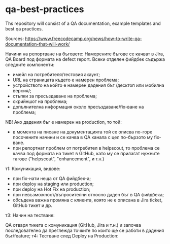 # qa-best-practices
Ths repository will consist of a QA documentation, example templates and best qa practices.

Sources:
https://www.freecodecamp.org/news/how-to-write-qa-documentation-that-will-work/

Начини на репортване на бъговете:
Намерените бъгове се качват в Jira, QA Board под формата на defect report. Всеки отделен фийдбек съдържа следните компоненти:
* имейл на потребителя/тестовия акаунт;
* URL на страницата където е намерен проблема;
* устройството на който е намерен дадения бъг /десктоп или мобилна версия/;
* стъпки за пресъздаване на проблема;
* скрийншот на проблема;
* допълнителна информация около пресъздаване/fix-ване на проблема;

NB! Ако дадения бъг е намерен на production, то той:
* в момента на писане на документацията той се описва по-горе посочените начини и се качва в QA канала с цел по-бързото му fix-ване.
* при репортнат проблем от потребител в helpscout, то проблема се качва под формата на тикет в GitHub, като му се прилагат нужните тагове ("helpscout", "enhancement", и т.н.)

т1: Комуникация, видове:

* при fix-нати неща от QA фийдбек-a;
* при deploy на staging или production;
* при deploy на Hot Fix на production;
* при невъзможност/въпросителни относно даден бъг в QA фийдбека;
* обсъдена важна промяна с клиента, която не е описана в Jira ticket, GitHub тикет и др.

т3: Начин на тестване:

QA отваря тикета с комуникация (GitHub, Jira и т.н.) и започва последователно да преглежда точките по които ще се работи в дадения бъг/feature;
т4: Тестване след Deploy на Production: